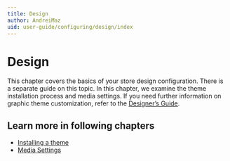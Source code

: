 ```yaml
---
title: Design
author: AndreiMaz
uid: user-guide/configuring/design/index
---
```


# Design

This chapter covers the basics of your store design configuration. There is a separate guide on this topic. In this chapter, we examine the theme installation process and media settings. If you need further information on graphic theme customization, refer to the [Designer’s Guide](xref:en-US/developer/design/index).

## Learn more in following chapters

- [Installing a theme](xref:en-US/user-guide/configuring/design/installing-theme)
- [Media Settings](xref:en-US/user-guide/configuring/design/media-settings)
